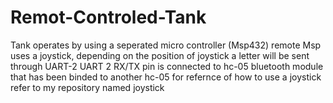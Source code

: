 # Remot-Controled-Tank
Tank operates by using a seperated micro controller (Msp432) 
remote Msp uses a joystick, depending on the position of joystick a letter will be sent through UART-2
UART 2 RX/TX pin is connected to hc-05 bluetooth module that has been binded to another hc-05
for refernce of how to use a joystick refer to my repository named joystick
